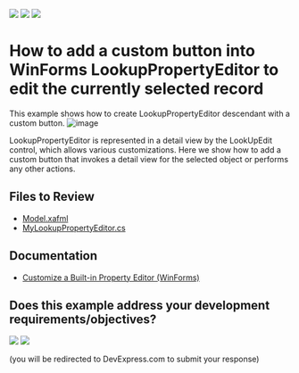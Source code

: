 <!-- default badges list -->
[![](https://img.shields.io/badge/Open_in_DevExpress_Support_Center-FF7200?style=flat-square&logo=DevExpress&logoColor=white)](https://supportcenter.devexpress.com/ticket/details/E774)
[![](https://img.shields.io/badge/📖_How_to_use_DevExpress_Examples-e9f6fc?style=flat-square)](https://docs.devexpress.com/GeneralInformation/403183)
[![](https://img.shields.io/badge/💬_Leave_Feedback-feecdd?style=flat-square)](#does-this-example-address-your-development-requirementsobjectives)
<!-- default badges end -->


# How to add a custom button into WinForms LookupPropertyEditor to edit the currently selected record

This example shows how to create LookupPropertyEditor descendant with a custom button.
![image](https://github.com/DevExpress-Examples/XAF_how-to-add-a-custom-button-into-lookuppropertyeditor-to-edit-the-currently-selected-record-e774/assets/14300209/af3ac121-79d7-403d-9072-4e151cffd573)


LookupPropertyEditor is represented in a detail view by the LookUpEdit control, which allows various customizations. Here we show how to add a custom button that invokes a detail view for the selected object or performs any other actions.
  
## Files to Review

- [Model.xafml](CS/EFCore/LookUpButtonEF/LookUpButtonEF.Win/Model.xafml) 
- [MyLookupPropertyEditor.cs](CS/EFCore/LookUpButtonEF/LookUpButtonEF.Win/Editors/MyLookupPropertyEditor.cs)


## Documentation

- [Customize a Built-in Property Editor (WinForms)](https://docs.devexpress.com/eXpressAppFramework/113104/ui-construction/view-items-and-property-editors/property-editors/customize-a-built-in-property-editor-winforms)
<!-- feedback -->
## Does this example address your development requirements/objectives?

[<img src="https://www.devexpress.com/support/examples/i/yes-button.svg"/>](https://www.devexpress.com/support/examples/survey.xml?utm_source=github&utm_campaign=XAF_how-to-add-a-custom-button-into-lookuppropertyeditor-to-edit-the-currently-selected-record-e774&~~~was_helpful=yes) [<img src="https://www.devexpress.com/support/examples/i/no-button.svg"/>](https://www.devexpress.com/support/examples/survey.xml?utm_source=github&utm_campaign=XAF_how-to-add-a-custom-button-into-lookuppropertyeditor-to-edit-the-currently-selected-record-e774&~~~was_helpful=no)

(you will be redirected to DevExpress.com to submit your response)
<!-- feedback end -->
